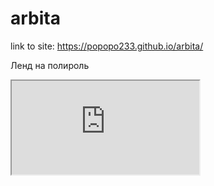 # arbita
link to site: https://popopo233.github.io/arbita/

Ленд на полироль
<iframe src="http://xshopcart.com/form/?off=Dg5EsWe&lnk=14349&m=abf802d470"></iframe>
